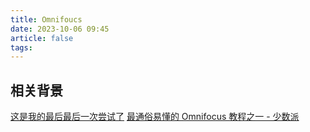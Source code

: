 ```yaml
---
title: Omnifoucs
date: 2023-10-06 09:45
article: false
tags:
---
```

## 相关背景
[这是我的最后最后一次尝试了](../../06%20Hobby/04%20Project%20Q/这是我的最后最后一次尝试了)
[最通俗易懂的 Omnifocus 教程之一 - 少数派](https://sspai.com/post/76671)

